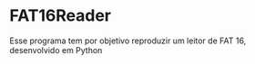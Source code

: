 # FAT16Reader
Esse programa tem por objetivo reproduzir um leitor de FAT 16, desenvolvido em Python
